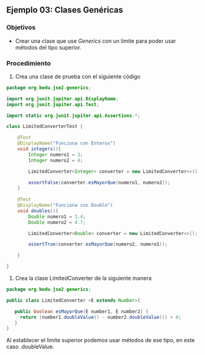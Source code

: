 
## Ejemplo 03: Clases Genéricas

### Objetivos
* Crear una clase que use _Generics_ con un límite para poder usar métodos del tipo superior.

### Procedimiento

1. Crea una clase de prueba con el siguiente código
```java
package org.bedu.jse2.generics;

import org.junit.jupiter.api.DisplayName;
import org.junit.jupiter.api.Test;

import static org.junit.jupiter.api.Assertions.*;

class LimitedConverterTest {

    @Test
    @DisplayName("Funciona con Enteros")
    void integers(){
        Integer numero1 = 3;
        Integer numero2 = 4;

        LimitedConverter<Integer> converter = new LimitedConverter<>();

        assertFalse(converter.esMayorQue(numero1, numero2));
    }
    
    @Test
    @DisplayName("Funciona con Double")
    void doubles(){
        Double numero1 = 3.4;
        Double numero2 = 4.7;

        LimitedConverter<Double> converter = new LimitedConverter<>();

        assertTrue(converter.esMayorQue(numero2, numero1));

    }

}
```
1. Crea la clase LimitedConverter de la siguiente manera
```java
package org.bedu.jse2.generics;

public class LimitedConverter <E extends Number>{

   public boolean esMayorQue(E number1, E number2) {
     return (number1.doubleValue() - number2.doubleValue()) > 0;
   }
}
```

Al establecer el límite superior podemos usar métodos de ese tipo, en este caso .doubleValue.
